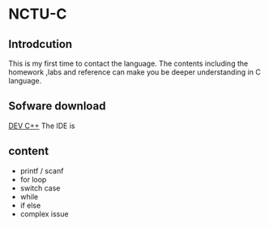# NCTU-C

## Introdcution
This is my first time to contact the language. The contents including the homework ,labs and reference can make you be deeper understanding in C language.  

## Sofware download
[DEV C++](https://sourceforge.net/projects/orwelldevcpp/)
The IDE is 
## content 
* printf / scanf 
* for loop
* switch case
* while 
* if else
* complex issue
